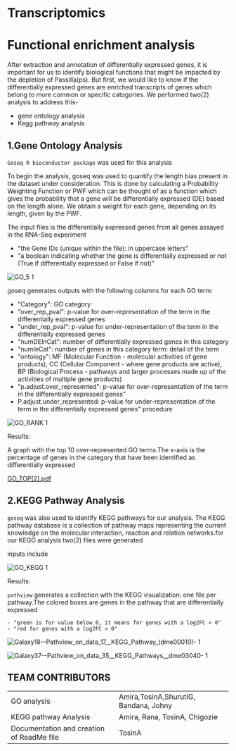 # Transcriptomics

# Functional enrichment analysis

After extraction and annotation of differentially expressed genes, it is important for us to identify biological functions that might be impacted by the depletion of Passilla(ps). But first, we would like to know if the differentially expressed genes are enriched transcripts of genes which belong to more common or specific catogories. We performed two(2) analysis to address this-
- gene ontology analysis
- Kegg pathway analysis

## 1.Gene Ontology Analysis

```Goseq R bioconductor package``` was used for this analysis

To begin the analysis, goseq was used to quantify the length bias present in the dataset under
consideration. This is done by calculating a Probability Weighting Function or PWF which can
be thought of as a function which gives the probability that a gene will be differentially expressed
(DE) based on the length alone. We obtain a weight for each gene, depending on its length, given by the PWF.

The input files is the differentially expressed genes from all genes assayed in the RNA-Seq experiment

   - "the Gene IDs (unique within the file): in uppercase letters"
   - "a boolean indicating whether the gene is differentially expressed or not (True if differentially expressed or False if not)"

![GO_5 1](https://user-images.githubusercontent.com/88287437/130139574-3d9e4341-a22d-4b74-8889-e9638bdf78fa.PNG)

goseq generates outputs with the following columns for each GO term:

   - "Category": GO category
   - "over_rep_pval": p-value for over-representation of the term in the differentially expressed genes
   - "under_rep_pval": p-value for under-representation of the term in the differentially expressed genes
   - "numDEInCat": number of differentially expressed genes in this category
   - "numInCat": number of genes in this category term: detail of the term
   - "ontology": MF (Molecular Function - molecular activities of gene products), CC (Cellular Component - where gene products are active), BP (Biological Process - pathways and 
   larger processes made up of the activities of multiple gene products)
   - "p.adjust.over_represented": p-value for over-representation of the term in the differentially expressed genes"
   - P.adjust.under_represented: p-value for under-representation of the term in the differentially expressed genes" 
   procedure
    
![GO_RANK 1](https://user-images.githubusercontent.com/88287437/130142391-1d2631b5-dc3f-48ee-aa7e-3351c208876c.PNG)

Results:

A graph with the top 10 over-represented GO terms.The x-axis is the percentage of genes in the category that have been identified as differentially expressed


[GO_TOP[2].pdf](https://github.com/rana-salah/Transcriptomics/files/7017700/GO_TOP.2.pdf)

 ## 2.KEGG Pathway Analysis

```goseq``` was also used to identify KEGG pathways for our analysis. The KEGG pathway database is a collection of pathway maps representing the current knowledge on the molecular interaction, reaction and relation networks.for our KEGG analysis two(2) files were generated

inputs include

![GO_KEGG 1](https://user-images.githubusercontent.com/88287437/130145621-0202a61f-7e1a-4659-a125-d1589b2f6438.PNG)

Results:

```pathview``` generates a collection with the KEGG visualization: one file per pathway.The colored boxes are genes in the pathway that are differentially expressed 

    - "green is for value below 0, it means for genes with a log2FC < 0"
    - "red for genes with a log2FC > 0"

![Galaxy18--Pathview_on_data_17__KEGG_Pathway_(dme00010)- 1](https://user-images.githubusercontent.com/88287437/130145732-05f35a39-71d6-4af4-840e-1f5f33157886.png)

![Galaxy37--Pathview_on_data_35__KEGG_Pathways__dme03040- 1](https://user-images.githubusercontent.com/88287437/130145880-13195cfb-6e5d-444b-9dc7-0c7bce2b8188.png)

<h2> TEAM CONTRIBUTORS </h2>
<table>
  <tr>
    <td>GO analysis</td>
    <td>Amira,TosinA,ShurutiG, Bandana, Johny</td> 
  </tr>
   <tr>
    <td>KEGG pathway Analysis</td>
   <td>Amira, Rana, TosinA, Chigozie</td>
   </tr>
     <tr>
    <td>Documentation and creation of ReadMe file</td>
    <td>TosinA</td> 
     </tr>
</table>




